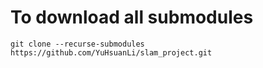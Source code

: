 # To download all submodules

```
git clone --recurse-submodules https://github.com/YuHsuanLi/slam_project.git
```
